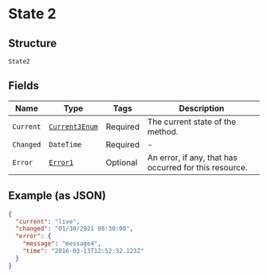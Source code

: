 
# State 2

## Structure

`State2`

## Fields

| Name | Type | Tags | Description |
|  --- | --- | --- | --- |
| `Current` | [`Current3Enum`](../../doc/models/current-3-enum.md) | Required | The current state of the method. |
| `Changed` | `DateTime` | Required | - |
| `Error` | [`Error1`](../../doc/models/error-1.md) | Optional | An error, if any, that has occurred for this resource. |

## Example (as JSON)

```json
{
  "current": "live",
  "changed": "01/30/2021 08:30:00",
  "error": {
    "message": "message4",
    "time": "2016-03-13T12:52:32.123Z"
  }
}
```

